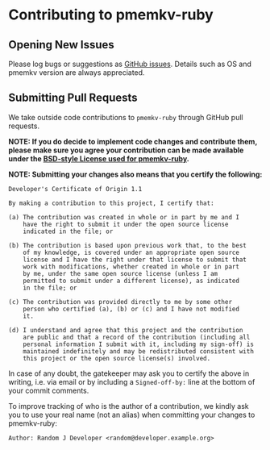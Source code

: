 # Contributing to pmemkv-ruby

## Opening New Issues

Please log bugs or suggestions as [GitHub issues](https://github.com/pmem/pmemkv-ruby/issues).
Details such as OS and pmemkv version are always appreciated.

## Submitting Pull Requests

We take outside code contributions to `pmemkv-ruby` through GitHub pull requests.

**NOTE: If you do decide to implement code changes and contribute them,
please make sure you agree your contribution can be made available
under the [BSD-style License used for pmemkv-ruby](https://github.com/pmem/pmemkv-ruby/blob/master/LICENSE).**

**NOTE: Submitting your changes also means that you certify the following:**

```
Developer's Certificate of Origin 1.1

By making a contribution to this project, I certify that:

(a) The contribution was created in whole or in part by me and I
    have the right to submit it under the open source license
    indicated in the file; or

(b) The contribution is based upon previous work that, to the best
    of my knowledge, is covered under an appropriate open source
    license and I have the right under that license to submit that
    work with modifications, whether created in whole or in part
    by me, under the same open source license (unless I am
    permitted to submit under a different license), as indicated
    in the file; or

(c) The contribution was provided directly to me by some other
    person who certified (a), (b) or (c) and I have not modified
    it.

(d) I understand and agree that this project and the contribution
    are public and that a record of the contribution (including all
    personal information I submit with it, including my sign-off) is
    maintained indefinitely and may be redistributed consistent with
    this project or the open source license(s) involved.
```

In case of any doubt, the gatekeeper may ask you to certify the above in writing,
i.e. via email or by including a `Signed-off-by:` line at the bottom
of your commit comments.

To improve tracking of who is the author of a contribution, we kindly ask you
to use your real name (not an alias) when committing your changes to pmemkv-ruby:
```
Author: Random J Developer <random@developer.example.org>
```
